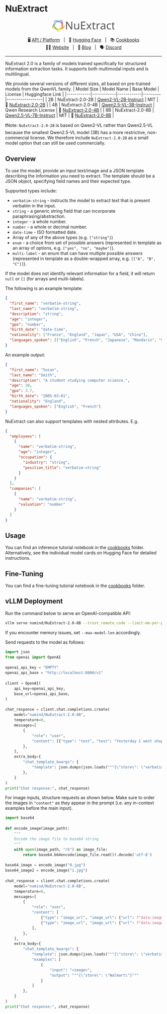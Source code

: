 # NuExtract


<p align="center">
    <a href="https://nuextract.ai/">
        <img src="logo_nuextract.svg" width="200"/>
    </a>
</p>

<p align="center">
        🖥️ <a href="https://nuextract.ai/">API / Platform</a>&nbsp&nbsp | &nbsp&nbsp🤗 <a href="https://huggingface.co/numind">Hugging Face</a>&nbsp&nbsp | &nbsp&nbsp📚 <a href="https://github.com/numindai/nuextract/tree/main/cookbooks">Cookbooks</a>
<br>
🧑‍💻 <a href="https://numind.ai">Website</a>&nbsp&nbsp | &nbsp&nbsp📑 <a href="https://numind.ai/blog">Blog</a>&nbsp&nbsp | &nbsp&nbsp🗣️ <a href="https://discord.gg/3tsEtJNCDe">Discord</a>
</p>

<hr>

NuExtract 2.0 is a family of models trained specifically for structured information extraction tasks. It supports both multimodal inputs and is multilingual.

We provide several versions of different sizes, all based on pre-trained models from the QwenVL family.
| Model Size | Model Name | Base Model | License | Huggingface Link |
|------------|------------|------------|---------|------------------|
| 2B | NuExtract-2.0-2B | [Qwen2-VL-2B-Instruct](https://huggingface.co/Qwen/Qwen2-VL-2B-Instruct) | MIT | 🤗 [NuExtract-2.0-2B](https://huggingface.co/numind/NuExtract-2.0-2B) |
| 4B | NuExtract-2.0-4B | [Qwen2.5-VL-3B-Instruct](https://huggingface.co/Qwen/Qwen2.5-VL-3B-Instruct) | Qwen Research License | 🤗 [NuExtract-2.0-4B](https://huggingface.co/numind/NuExtract-2.0-4B) |
| 8B | NuExtract-2.0-8B | [Qwen2.5-VL-7B-Instruct](https://huggingface.co/Qwen/Qwen2.5-VL-7B-Instruct) | MIT | 🤗 [NuExtract-2.0-8B](https://huggingface.co/numind/NuExtract-2.0-8B) |

❗️Note: `NuExtract-2.0-2B` is based on Qwen2-VL rather than Qwen2.5-VL because the smallest Qwen2.5-VL model (3B) has a more restrictive, non-commercial license. We therefore include `NuExtract-2.0-2B` as a small model option that can still be used commercially.


## Overview

To use the model, provide an input text/image and a JSON template describing the information you need to extract. The template should be a JSON object, specifying field names and their expected type.

Supported types include:
* `verbatim-string` - instructs the model to extract text that is present verbatim in the input.
* `string` - a generic string field that can incorporate paraphrasing/abstraction.
* `integer` - a whole number.
* `number` - a whole or decimal number.
* `date-time` - ISO formatted date.
* Array of any of the above types (e.g. `["string"]`)
* `enum` - a choice from set of possible answers (represented in template as an array of options, e.g. `["yes", "no", "maybe"]`).
* `multi-label` - an enum that can have multiple possible answers (represented in template as a double-wrapped array, e.g. `[["A", "B", "C"]]`).

If the model does not identify relevant information for a field, it will return `null` or `[]` (for arrays and multi-labels).

The following is an example template:
```json
{
  "first_name": "verbatim-string",
  "last_name": "verbatim-string",
  "description": "string",
  "age": "integer",
  "gpa": "number",
  "birth_date": "date-time",
  "nationality": ["France", "England", "Japan", "USA", "China"],
  "languages_spoken": [["English", "French", "Japanese", "Mandarin", "Spanish"]]
}
```
An example output:
```json
{
  "first_name": "Susan",
  "last_name": "Smith",
  "description": "A student studying computer science.",
  "age": 20,
  "gpa": 3.7,
  "birth_date": "2005-03-01",
  "nationality": "England",
  "languages_spoken": ["English", "French"]
}
```
NuExtract can also support templates with nested attributes. E.g.
```json
{
  "employees": [
    {
      "name": "verbatim-string",
      "age": "integer",
      "occupation": {
        "industry": "string",
        "position_title": "verbatim-string"
      }
    }
  ],
  "companies": [
    {
      "name": "verbatim-string",
      "valuation": "number"
    }
  ]
}
```

## Usage
You can find an inference tutorial notebook in the [cookbooks](https://github.com/numindai/nuextract/tree/main/cookbooks) folder. Alternatively, see the individual model cards on Hugging Face for detailed instructions.

## Fine-Tuning
You can find a fine-tuning tutorial notebook in the [cookbooks](https://github.com/numindai/nuextract/tree/main/cookbooks) folder.

## vLLM Deployment
Run the command below to serve an OpenAI-compatible API:
```bash
vllm serve numind/NuExtract-2.0-8B --trust_remote_code --limit-mm-per-prompt image=6 --chat-template-content-format openai
```
If you encounter memory issues, set `--max-model-len` accordingly.

Send requests to the model as follows:
```python
import json
from openai import OpenAI

openai_api_key = "EMPTY"
openai_api_base = "http://localhost:8000/v1"

client = OpenAI(
    api_key=openai_api_key,
    base_url=openai_api_base,
)

chat_response = client.chat.completions.create(
    model="numind/NuExtract-2.0-8B",
    temperature=0,
    messages=[
        {
            "role": "user", 
            "content": [{"type": "text", "text": "Yesterday I went shopping at Bunnings"}],
        },
    ],
    extra_body={
        "chat_template_kwargs": {
            "template": json.dumps(json.loads("""{\"store\": \"verbatim-string\"}"""), indent=4)
        },
    }
)
print("Chat response:", chat_response)
```
For image inputs, structure requests as shown below. Make sure to order the images in `"content"` as they appear in the prompt (i.e. any in-context examples before the main input).
```python
import base64

def encode_image(image_path):
    """
    Encode the image file to base64 string
    """
    with open(image_path, "rb") as image_file:
        return base64.b64encode(image_file.read()).decode('utf-8')

base64_image = encode_image("0.jpg")
base64_image2 = encode_image("1.jpg")

chat_response = client.chat.completions.create(
    model="numind/NuExtract-2.0-8B",
    temperature=0,
    messages=[
        {
            "role": "user", 
            "content": [
                {"type": "image_url", "image_url": {"url": f"data:image/jpeg;base64,{base64_image}"}}, # first ICL example image
                {"type": "image_url", "image_url": {"url": f"data:image/jpeg;base64,{base64_image2}"}}, # real input image
            ],
        },
    ],
    extra_body={
        "chat_template_kwargs": {
            "template": json.dumps(json.loads("""{\"store\": \"verbatim-string\"}"""), indent=4),
            "examples": [
                {
                    "input": "<image>",
                    "output": """{\"store\": \"Walmart\"}"""
                }
            ]
        },
    }
)
print("Chat response:", chat_response)
```
